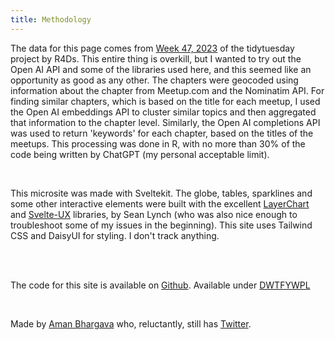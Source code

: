 ```yaml
---
title: Methodology
---
```


The data for this page comes from [Week 47, 2023](https://github.com/rfordatascience/tidytuesday/blob/master/data/2023/2023-11-21/readme.md) of the tidytuesday project by R4Ds. This entire thing is overkill, but I wanted to try out the Open AI API and some of the libraries used here, and this seemed like an opportunity as good as any other. The chapters were geocoded using information about the chapter from Meetup.com and the Nominatim API. For finding similar chapters, which is based on the title for each meetup, I used the Open AI embeddings API to cluster similar topics and then aggregated that information to the chapter level. Similarly, the Open AI completions API was used to return 'keywords' for each chapter, based on the titles of the meetups. This processing was done in R, with no more than 30% of the code being written by ChatGPT (my personal acceptable limit).

<br/>

This microsite was made with Sveltekit. The globe, tables, sparklines and some other interactive elements were built with the excellent [LayerChart](https://layerchart.com/) and [Svelte-UX](https://svelte-ux.techniq.dev/) libraries, by Sean Lynch (who was also nice enough to troubleshoot some of my issues in the beginning). This site uses Tailwind CSS and DaisyUI for styling. I don't track anything.

<br/>
<br/>

The code for this site is available on [Github](https://github.com/thedivtagguy/tidytuesday/tree/master/2023/week-47-nov-2023-r-ladies/website). Available under [DWTFYWPL](http://www.wtfpl.net/)

<br/>

Made by [Aman Bhargava](https://aman.bh) who, reluctantly, still has [Twitter](https://twitter.com/thedivtagguy).
